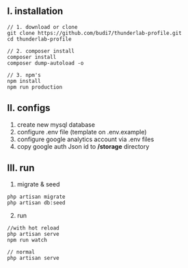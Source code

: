## I. installation
```
// 1. download or clone
git clone https://github.com/budi7/thunderlab-profile.git
cd thunderlab-profile 

// 2. composer install
composer install
composer dump-autoload -o

// 3. npm's
npm install
npm run production
```

## II. configs
1. create new mysql database 
2. configure .env file (template on .env.example)
3. configure google analytics account via .env files
4. copy google auth Json id to **/storage** directory

## III. run
1. migrate & seed
```
php artisan migrate
php artisan db:seed
```
2. run
```
//with hot reload
php artisan serve
npm run watch

// normal
php artisan serve
```
